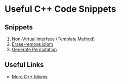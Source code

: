 Useful C++ Code Snippets
================


Snippets
----------------
1. [Non-Virtual Interface (Template Method)]()
2. [Erase-remove idiom]()
3. [Generate Permutation](https://github.com/xuwangyin/cpp_snippets/blob/master/generate_permutation.cpp)

Useful Links
----------------
- [More C++ Idioms](http://en.wikibooks.org/w/index.php?title=More_C%2B%2B_Idioms&stable=1)

